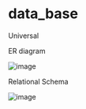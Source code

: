 # data_base

Universal

ER diagram

![image](https://user-images.githubusercontent.com/95963156/157285214-ae70ec48-c98d-4463-9f64-ccb06b1c7c0b.png)

Relational Schema

![image](https://user-images.githubusercontent.com/95963156/157285263-fc7060cd-6f06-4e11-acad-9c146c1070e0.png)
